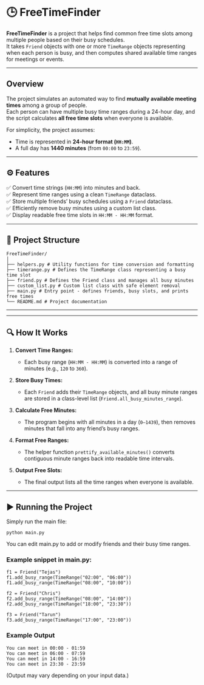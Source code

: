 # 🕒 FreeTimeFinder

**FreeTimeFinder** is a project that helps find common free time slots among multiple people based on their busy schedules.  
It takes `Friend` objects with one or more `TimeRange` objects representing when each person is busy, and then computes shared available time ranges for meetings or events.

---

## Overview

The project simulates an automated way to find **mutually available meeting times** among a group of people.  
Each person can have multiple busy time ranges during a 24-hour day, and the script calculates **all free time slots** when everyone is available.

For simplicity, the project assumes:
- Time is represented in **24-hour format (`HH:MM`)**.
- A full day has **1440 minutes** (from `00:00` to `23:59`).

---

## ⚙️ Features

✅ Convert time strings (`HH:MM`) into minutes and back.  
✅ Represent time ranges using a clean `TimeRange` dataclass.  
✅ Store multiple friends’ busy schedules using a `Friend` dataclass.  
✅ Efficiently remove busy minutes using a custom list class.  
✅ Display readable free time slots in `HH:MM - HH:MM` format.

---

## 📁 Project Structure

```
FreeTimeFinder/
│
├── helpers.py # Utility functions for time conversion and formatting
├── timerange.py # Defines the TimeRange class representing a busy time slot
├── friend.py # Defines the Friend class and manages all busy minutes
├── custom_list.py # Custom list class with safe element removal
├── main.py # Entry point - defines friends, busy slots, and prints free times
└── README.md # Project documentation
```

---


---

## 🔍 How It Works

1. **Convert Time Ranges:**  
   - Each busy range (`HH:MM - HH:MM`) is converted into a range of minutes (e.g., `120` to `360`).

2. **Store Busy Times:**  
   - Each `Friend` adds their `TimeRange` objects, and all busy minute ranges are stored in a class-level list (`Friend.all_busy_minutes_range`).

3. **Calculate Free Minutes:**  
   - The program begins with all minutes in a day (`0–1439`), then removes minutes that fall into any friend’s busy ranges.

4. **Format Free Ranges:**  
   - The helper function `prettify_available_minutes()` converts contiguous minute ranges back into readable time intervals.

5. **Output Free Slots:**  
   - The final output lists all the time ranges when everyone is available.

---

## ▶️ Running the Project

Simply run the main file:
```
python main.py
```

You can edit main.py to add or modify friends and their busy time ranges.

### Example snippet in main.py:
```
f1 = Friend("Tejas")
f1.add_busy_range(TimeRange("02:00", "06:00"))
f1.add_busy_range(TimeRange("08:00", "10:00"))

f2 = Friend("Chris")
f2.add_busy_range(TimeRange("08:00", "14:00"))
f2.add_busy_range(TimeRange("18:00", "23:30"))

f3 = Friend("Tarun")
f3.add_busy_range(TimeRange("17:00", "23:00"))
```

### Example Output
```
You can meet in 00:00 - 01:59
You can meet in 06:00 - 07:59
You can meet in 14:00 - 16:59
You can meet in 23:30 - 23:59
```

(Output may vary depending on your input data.)
